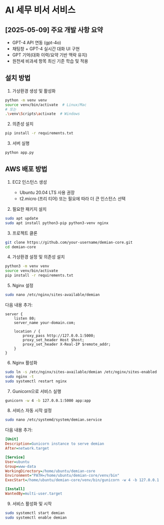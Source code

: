 # AI 세무 비서 서비스

## [2025-05-09] 주요 개발 사항 요약
- GPT-4 API 연동 (gpt-4o)
- 채팅창 + GPT-4 실시간 대화 UI 구현
- GPT 기억(대화 이력/요약 기반 맥락 유지)
- 원천세 비과세 항목 최신 기준 학습 및 적용

## 설치 방법

1. 가상환경 생성 및 활성화
```bash
python -m venv venv
source venv/bin/activate  # Linux/Mac
# 또는
.\venv\Scripts\activate  # Windows
```

2. 의존성 설치
```bash
pip install -r requirements.txt
```

3. 서버 실행
```bash
python app.py
```

## AWS 배포 방법

1. EC2 인스턴스 생성
   - Ubuntu 20.04 LTS 사용 권장
   - t2.micro (프리 티어) 또는 필요에 따라 더 큰 인스턴스 선택

2. 필요한 패키지 설치
```bash
sudo apt update
sudo apt install python3-pip python3-venv nginx
```

3. 프로젝트 클론
```bash
git clone https://github.com/your-username/demian-core.git
cd demian-core
```

4. 가상환경 설정 및 의존성 설치
```bash
python3 -m venv venv
source venv/bin/activate
pip install -r requirements.txt
```

5. Nginx 설정
```bash
sudo nano /etc/nginx/sites-available/demian
```

다음 내용 추가:
```nginx
server {
    listen 80;
    server_name your-domain.com;

    location / {
        proxy_pass http://127.0.0.1:5000;
        proxy_set_header Host $host;
        proxy_set_header X-Real-IP $remote_addr;
    }
}
```

6. Nginx 활성화
```bash
sudo ln -s /etc/nginx/sites-available/demian /etc/nginx/sites-enabled
sudo nginx -t
sudo systemctl restart nginx
```

7. Gunicorn으로 서비스 실행
```bash
gunicorn -w 4 -b 127.0.0.1:5000 app:app
```

8. 서비스 자동 시작 설정
```bash
sudo nano /etc/systemd/system/demian.service
```

다음 내용 추가:
```ini
[Unit]
Description=Gunicorn instance to serve demian
After=network.target

[Service]
User=ubuntu
Group=www-data
WorkingDirectory=/home/ubuntu/demian-core
Environment="PATH=/home/ubuntu/demian-core/venv/bin"
ExecStart=/home/ubuntu/demian-core/venv/bin/gunicorn -w 4 -b 127.0.0.1:5000 app:app

[Install]
WantedBy=multi-user.target
```

9. 서비스 활성화 및 시작
```bash
sudo systemctl start demian
sudo systemctl enable demian
``` 